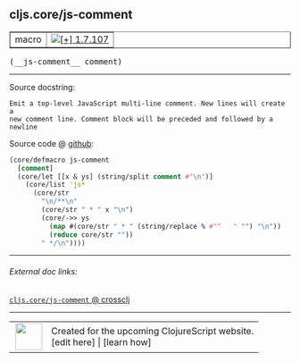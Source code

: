 ## cljs.core/js-comment



 <table border="1">
<tr>
<td>macro</td>
<td><a href="https://github.com/cljsinfo/cljs-api-docs/tree/1.7.107"><img valign="middle" alt="[+] 1.7.107" title="Added in 1.7.107" src="https://img.shields.io/badge/+-1.7.107-lightgrey.svg"></a> </td>
</tr>
</table>


 <samp>
(__js-comment__ comment)<br>
</samp>

---





Source docstring:

```
Emit a top-level JavaScript multi-line comment. New lines will create a
new comment line. Comment block will be preceded and followed by a newline
```


Source code @ [github](https://github.com/clojure/clojurescript/blob/r1.7.189/src/main/clojure/cljs/core.cljc#L871-L883):

```clj
(core/defmacro js-comment
  [comment]
  (core/let [[x & ys] (string/split comment #"\n")]
    (core/list 'js*
      (core/str
        "\n/**\n"
        (core/str " * " x "\n")
        (core/->> ys
          (map #(core/str " * " (string/replace % #"^   " "") "\n"))
          (reduce core/str ""))
        " */\n"))))
```

<!--
Repo - tag - source tree - lines:

 <pre>
clojurescript @ r1.7.189
└── src
    └── main
        └── clojure
            └── cljs
                └── <ins>[core.cljc:871-883](https://github.com/clojure/clojurescript/blob/r1.7.189/src/main/clojure/cljs/core.cljc#L871-L883)</ins>
</pre>

-->

---



###### External doc links:

[`cljs.core/js-comment` @ crossclj](http://crossclj.info/fun/cljs.core/js-comment.html)<br>

---

 <table>
<tr><td>
<img valign="middle" align="right" width="48px" src="http://i.imgur.com/Hi20huC.png">
</td><td>
Created for the upcoming ClojureScript website.<br>
[edit here] | [learn how]
</td></tr></table>

[edit here]:https://github.com/cljsinfo/cljs-api-docs/blob/master/cljsdoc/cljs.core/js-comment.cljsdoc
[learn how]:https://github.com/cljsinfo/cljs-api-docs/wiki/cljsdoc-files

<!--

This information was too distracting to show to readers, but I'll leave it
commented here since it is helpful to:

- pretty-print the data used to generate this document
- and show how to retrieve that data



The API data for this symbol:

```clj
{:ns "cljs.core",
 :name "js-comment",
 :signature ["[comment]"],
 :history [["+" "1.7.107"]],
 :type "macro",
 :full-name-encode "cljs.core/js-comment",
 :source {:code "(core/defmacro js-comment\n  [comment]\n  (core/let [[x & ys] (string/split comment #\"\\n\")]\n    (core/list 'js*\n      (core/str\n        \"\\n/**\\n\"\n        (core/str \" * \" x \"\\n\")\n        (core/->> ys\n          (map #(core/str \" * \" (string/replace % #\"^   \" \"\") \"\\n\"))\n          (reduce core/str \"\"))\n        \" */\\n\"))))",
          :title "Source code",
          :repo "clojurescript",
          :tag "r1.7.189",
          :filename "src/main/clojure/cljs/core.cljc",
          :lines [871 883]},
 :full-name "cljs.core/js-comment",
 :docstring "Emit a top-level JavaScript multi-line comment. New lines will create a\nnew comment line. Comment block will be preceded and followed by a newline"}

```

Retrieve the API data for this symbol:

```clj
;; from Clojure REPL
(require '[clojure.edn :as edn])
(-> (slurp "https://raw.githubusercontent.com/cljsinfo/cljs-api-docs/catalog/cljs-api.edn")
    (edn/read-string)
    (get-in [:symbols "cljs.core/js-comment"]))
```

-->
